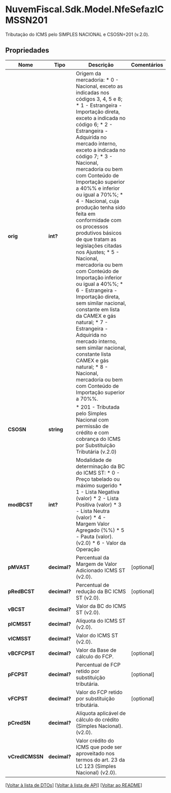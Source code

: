 # NuvemFiscal.Sdk.Model.NfeSefazICMSSN201
Tributação do ICMS pelo SIMPLES NACIONAL e CSOSN=201 (v.2.0).

## Propriedades

Nome | Tipo | Descrição | Comentários
------------ | ------------- | ------------- | -------------
**orig** | **int?** | Origem da mercadoria:  * 0 - Nacional, exceto as indicadas nos códigos 3, 4, 5 e 8;  * 1 - Estrangeira - Importação direta, exceto a indicada no código 6;  * 2 - Estrangeira - Adquirida no mercado interno, exceto a indicada no código 7;  * 3 - Nacional, mercadoria ou bem com Conteúdo de Importação superior a 40%% e inferior ou igual a 70%%;  * 4 - Nacional, cuja produção tenha sido feita em conformidade com os processos produtivos básicos de que tratam as legislações citadas nos Ajustes;  * 5 - Nacional, mercadoria ou bem com Conteúdo de Importação inferior ou igual a 40%%;  * 6 - Estrangeira - Importação direta, sem similar nacional, constante em lista da CAMEX e gás natural;  * 7 - Estrangeira - Adquirida no mercado interno, sem similar nacional, constante lista CAMEX e gás natural;  * 8 - Nacional, mercadoria ou bem com Conteúdo de Importação superior a 70%%. | 
**CSOSN** | **string** | * 201 - Tributada pelo Simples Nacional com permissão de crédito e com cobrança do ICMS por Substituição Tributária (v.2.0) | 
**modBCST** | **int?** | Modalidade de determinação da BC do ICMS ST:  * 0 - Preço tabelado ou máximo  sugerido  * 1 - Lista Negativa (valor)  * 2 - Lista Positiva (valor)  * 3 - Lista Neutra (valor)  * 4 - Margem Valor Agregado (%%)  * 5 - Pauta (valor). (v2.0)  * 6 - Valor da Operação | 
**pMVAST** | **decimal?** | Percentual da Margem de Valor Adicionado ICMS ST (v2.0). | [optional] 
**pRedBCST** | **decimal?** | Percentual de redução da BC ICMS ST  (v2.0). | [optional] 
**vBCST** | **decimal?** | Valor da BC do ICMS ST (v2.0). | 
**pICMSST** | **decimal?** | Alíquota do ICMS ST (v2.0). | 
**vICMSST** | **decimal?** | Valor do ICMS ST (v2.0). | 
**vBCFCPST** | **decimal?** | Valor da Base de cálculo do FCP. | [optional] 
**pFCPST** | **decimal?** | Percentual de FCP retido por substituição tributária. | [optional] 
**vFCPST** | **decimal?** | Valor do FCP retido por substituição tributária. | [optional] 
**pCredSN** | **decimal?** | Alíquota aplicável de cálculo do crédito (Simples Nacional). (v2.0). | 
**vCredICMSSN** | **decimal?** | Valor crédito do ICMS que pode ser aproveitado nos termos do art. 23 da LC 123 (Simples Nacional) (v2.0). | 

[[Voltar à lista de DTOs]](../README.md#documentation-for-models) [[Voltar à lista de API]](../README.md#documentation-for-api-endpoints) [[Voltar ao README]](../README.md)

